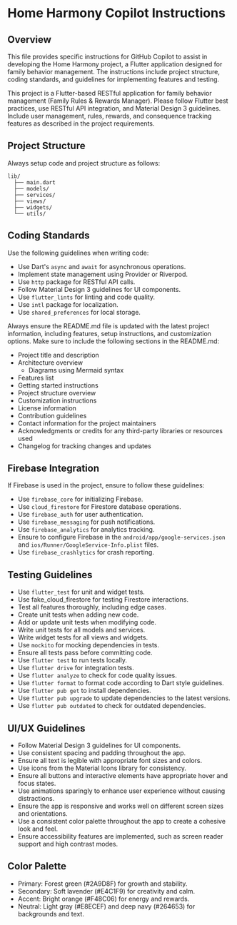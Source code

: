 <!-- Use this file to provide workspace-specific custom instructions to Copilot. For more details, visit https://code.visualstudio.com/docs/copilot/copilot-customization#_use-a-githubcopilotinstructionsmd-file -->

# Home Harmony Copilot Instructions

## Overview

This file provides specific instructions for GitHub Copilot to assist in developing the Home Harmony project, a Flutter application designed for family behavior management. The instructions include project structure, coding standards, and guidelines for implementing features and testing.

This project is a Flutter-based RESTful application for family behavior management (Family Rules & Rewards Manager). Please follow Flutter best practices, use RESTful API integration, and Material Design 3 guidelines. Include user management, rules, rewards, and consequence tracking features as described in the project requirements.

## Project Structure

Always setup code and project structure as follows:

```plaintext
lib/
  ├── main.dart
  ├── models/
  ├── services/
  ├── views/
  ├── widgets/
  └── utils/
```

## Coding Standards

Use the following guidelines when writing code:

- Use Dart's `async` and `await` for asynchronous operations.
- Implement state management using Provider or Riverpod.
- Use `http` package for RESTful API calls.
- Follow Material Design 3 guidelines for UI components.
- Use `flutter_lints` for linting and code quality.
- Use `intl` package for localization.
- Use `shared_preferences` for local storage.

Always ensure the README.md file is updated with the latest project information, including features, setup instructions, and customization options.
Make sure to include the following sections in the README.md:

- Project title and description
- Architecture overview
  - Diagrams using Mermaid syntax
- Features list
- Getting started instructions
- Project structure overview
- Customization instructions
- License information
- Contribution guidelines
- Contact information for the project maintainers
- Acknowledgments or credits for any third-party libraries or resources used
- Changelog for tracking changes and updates

## Firebase Integration

If Firebase is used in the project, ensure to follow these guidelines:

- Use `firebase_core` for initializing Firebase.
- Use `cloud_firestore` for Firestore database operations.
- Use `firebase_auth` for user authentication.
- Use `firebase_messaging` for push notifications.
- Use `firebase_analytics` for analytics tracking.
- Ensure to configure Firebase in the `android/app/google-services.json` and `ios/Runner/GoogleService-Info.plist` files.
- Use `firebase_crashlytics` for crash reporting.

## Testing Guidelines

- Use `flutter_test` for unit and widget tests.
- Use fake_cloud_firestore for testing Firestore interactions.
- Test all features thoroughly, including edge cases.
- Create unit tests when adding new code.
- Add or update unit tests when modifying code.
- Write unit tests for all models and services.
- Write widget tests for all views and widgets.
- Use `mockito` for mocking dependencies in tests.
- Ensure all tests pass before committing code.
- Use `flutter test` to run tests locally.
- Use `flutter drive` for integration tests.
- Use `flutter analyze` to check for code quality issues.
- Use `flutter format` to format code according to Dart style guidelines.
- Use `flutter pub get` to install dependencies.
- Use `flutter pub upgrade` to update dependencies to the latest versions.
- Use `flutter pub outdated` to check for outdated dependencies.

## UI/UX Guidelines

- Follow Material Design 3 guidelines for UI components.
- Use consistent spacing and padding throughout the app.
- Ensure all text is legible with appropriate font sizes and colors.
- Use icons from the Material Icons library for consistency.
- Ensure all buttons and interactive elements have appropriate hover and focus states.
- Use animations sparingly to enhance user experience without causing distractions.
- Ensure the app is responsive and works well on different screen sizes and orientations.
- Use a consistent color palette throughout the app to create a cohesive look and feel.
- Ensure accessibility features are implemented, such as screen reader support and high contrast modes.

## Color Palette

- Primary: Forest green (#2A9D8F) for growth and stability.
- Secondary: Soft lavender (#E4C1F9) for creativity and calm.
- Accent: Bright orange (#F48C06) for energy and rewards.
- Neutral: Light gray (#E8ECEF) and deep navy (#264653) for backgrounds and text.
